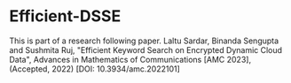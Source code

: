 # Efficient-DSSE

This is part of a research following paper.
Laltu Sardar, Binanda Sengupta and Sushmita Ruj, "Efficient Keyword Search on Encrypted Dynamic Cloud Data",
Advances in Mathematics of Communications [AMC 2023], (Accepted, 2022)
[DOI: 10.3934/amc.2022101]
